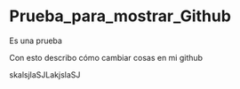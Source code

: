 # Prueba_para_mostrar_Github
 Es una prueba

 Con esto describo cómo cambiar cosas en mi github


skalsjlaSJLakjslaSJ
